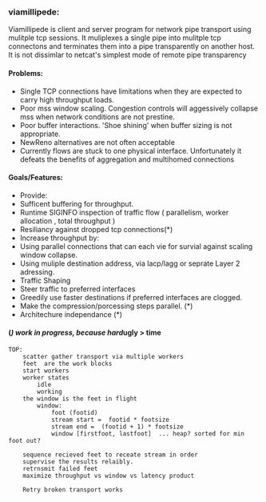 ### viamillipede: 

Viamillipede is client and server program for network pipe transport using mulitple tcp sessions.  It muliplexes a single pipe into mulitple tcp connectons and terminates them into a pipe transparently on another host.  It is not dissimlar to netcat's simplest mode of remote pipe transparency

#### Problems: 

+ Single TCP connections have limitations when they are expected to carry high throughput loads.
+ Poor mss window scaling. Congestion controls will aggessively collapse mss when network conditions are not prestine.
+ Poor buffer interactions. 'Shoe shining' when buffer sizing is not appropriate. 
+ NewReno alternatives are not often acceptable 
+ Currently flows are stuck to one physical interface.  Unfortunately it defeats the benefits of aggregation and multihomed connections 

#### Goals/Features:

+ Provide:
 + Sufficent buffering for throughput.
 + Runtime SIGINFO inspection of traffic flow ( parallelism, worker allocation , total throughput ) 
 + Resiliancy against dropped tcp connections(*)
+ Increase throughput by:
 + Using parallel connections that can each vie for survial against scaling window collapse.
 + Using muliple destination address, via lacp/lagg or seprate Layer 2 adressing.
+ Traffic Shaping
 + Steer traffic to preferred interfaces 
 + Greedily use faster destinations if preferred interfaces are clogged.
+ Make the compression/porcessing steps parallel. (*)
+ Architechure independance (*)

#### (*) work in progress, because hard*ugly > time

```
TOP:
	scatter gather transport via multiple workers
	feet  are the work blocks
	start workers
	worker states 
		idle
		working
	the window is the feet in flight	
		window: 
			foot (footid)
			stream start =  footid * footsize
			stream end =  (footid + 1) * footsize
			window [firstfoot, lastfoot]  ... heap? sorted for min foot out?
			
	sequence recieved feet to receate stream in order
	supervise the results relaibly. 
	retrnsmit failed feet
	maximize throughput vs window vs latency product
		
	Retry broken transport works
```
